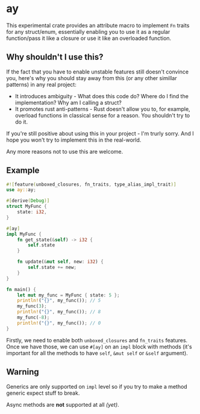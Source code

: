 # ay
This experimental crate provides an attribute macro to implement `Fn` traits for any struct/enum,
essentially enabling you to use it as a regular function/pass it like a closure or use it like an overloaded function.

## Why shouldn't I use this?
If the fact that you have to enable unstable features still doesn't convince you,
here's why you should stay away from this (or any other simillar patterns) in any real project:
- It introduces ambiguity - What does this code do? Where do I find the implementation? Why am I calling a struct?
- It promotes rust anti-patterns - Rust doesn't allow you to, for example, overload functions in classical sense for a reason. You shouldn't try to do it.

If you're still positive about using this in your project - I'm trurly sorry. And I hope you won't try to implement this in the real-world.

Any more reasons not to use this are welcome.

## Example
```rust
#![feature(unboxed_closures, fn_traits, type_alias_impl_trait)]
use ay::ay;

#[derive(Debug)]
struct MyFunc {
    state: i32,
}

#[ay]
impl MyFunc {
    fn get_state(&self) -> i32 {
        self.state
    }

    fn update(&mut self, new: i32) {
        self.state += new;
    }
}

fn main() {
    let mut my_func = MyFunc { state: 5 };
    println!("{}", my_func()); // 5
    my_func(3);
    println!("{}", my_func()); // 8
    my_func(-8);
    println!("{}", my_func()); // 0
}
```
Firstly, we need to enable both `unboxed_closures` and `fn_traits` features.
Once we have those, we can use `#[ay]` on an `impl` block with methods (it's important for all the methods to have `self`, `&mut self` or `&self` argument).

## Warning
Generics are only supported on `impl` level so if you try to make a method generic expect stuff to break.

Async methods are **not** supported at all *(yet)*.